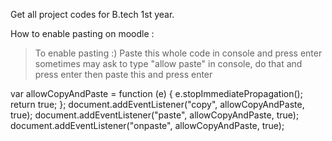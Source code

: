 Get all project codes for B.tech 1st year.

How to enable pasting on moodle :

> To enable pasting :)
>  Paste this whole code in console and press enter
>  sometimes may ask to type "allow paste" in console, do that and press enter then paste this and press enter


var allowCopyAndPaste = function (e) {
  e.stopImmediatePropagation();
  return true;
};
document.addEventListener("copy", allowCopyAndPaste, true);
document.addEventListener("paste", allowCopyAndPaste, true);
document.addEventListener("onpaste", allowCopyAndPaste, true);
